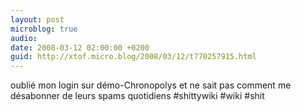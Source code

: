 ```yaml
---
layout: post
microblog: true
audio: 
date: 2008-03-12 02:00:00 +0200
guid: http://xtof.micro.blog/2008/03/12/t770257915.html
---
```

oublié mon login sur démo-Chronopolys et ne sait pas comment me désabonner de leurs spams quotidiens #shittywiki #wiki #shit

